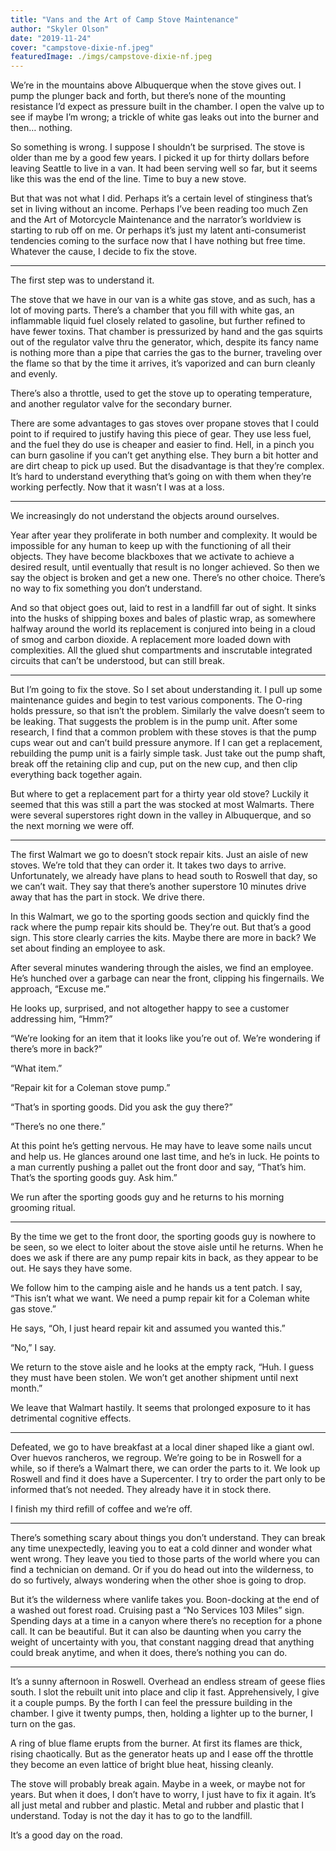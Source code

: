 ```yaml
---
title: "Vans and the Art of Camp Stove Maintenance"
author: "Skyler Olson"
date: "2019-11-24"
cover: "campstove-dixie-nf.jpeg"
featuredImage: ./imgs/campstove-dixie-nf.jpeg
---
```


We’re in the mountains above Albuquerque when the stove gives out. I pump the plunger back and forth, but there’s none of the mounting resistance I’d expect as pressure built in the chamber. I open the valve up to see if maybe I’m wrong; a trickle of white gas leaks out into the burner and then… nothing.

So something is wrong. I suppose I shouldn’t be surprised. The stove is older than me by a good few years. I picked it up for thirty dollars before leaving Seattle to live in a van. It had been serving well so far, but it seems like this was the end of the line. Time to buy a new stove.

But that was not what I did. Perhaps it’s a certain level of stinginess that’s set in living without an income. Perhaps I’ve been reading too much Zen and the Art of Motorcycle Maintenance and the narrator’s worldview is starting to rub off on me. Or perhaps it’s just my latent anti-consumerist tendencies coming to the surface now that I have nothing but free time. Whatever the cause, I decide to fix the stove.

---

The first step was to understand it.

The stove that we have in our van is a white gas stove, and as such, has a lot of moving parts. There’s a chamber that you fill with white gas, an inflammable liquid fuel closely related to gasoline, but further refined to have fewer toxins. That chamber is pressurized by hand and the gas squirts out of the regulator valve thru the generator, which, despite its fancy name is nothing more than a pipe that carries the gas to the burner, traveling over the flame so that by the time it arrives, it’s vaporized and can burn cleanly and evenly.

There’s also a throttle, used to get the stove up to operating temperature, and another regulator valve for the secondary burner.

There are some advantages to gas stoves over propane stoves that I could point to if required to justify having this piece of gear. They use less fuel, and the fuel they do use is cheaper and easier to find. Hell, in a pinch you can burn gasoline if you can’t get anything else. They burn a bit hotter and are dirt cheap to pick up used. But the disadvantage is that they’re complex. It’s hard to understand everything that’s going on with them when they’re working perfectly. Now that it wasn’t I was at a loss.

---

We increasingly do not understand the objects around ourselves.

Year after year they proliferate in both number and complexity. It would be impossible for any human to keep up with the functioning of all their objects. They have become blackboxes that we activate to achieve a desired result, until eventually that result is no longer achieved. So then we say the object is broken and get a new one. There’s no other choice. There’s no way to fix something you don’t understand.

And so that object goes out, laid to rest in a landfill far out of sight. It sinks into the husks of shipping boxes and bales of plastic wrap, as somewhere halfway around the world its replacement is conjured into being in a cloud of smog and carbon dioxide. A replacement more loaded down with complexities. All the glued shut compartments and inscrutable integrated circuits that can’t be understood, but can still break.

---

But I’m going to fix the stove. So I set about understanding it. I pull up some maintenance guides and begin to test various components. The O-ring holds pressure, so that isn’t the problem. Similarly the valve doesn’t seem to be leaking. That suggests the problem is in the pump unit. After some research, I find that a common problem with these stoves is that the pump cups wear out and can’t build pressure anymore. If I can get a replacement, rebuilding the pump unit is a fairly simple task. Just take out the pump shaft, break off the retaining clip and cup, put on the new cup, and then clip everything back together again.

But where to get a replacement part for a thirty year old stove? Luckily it seemed that this was still a part the was stocked at most Walmarts. There were several superstores right down in the valley in Albuquerque, and so the next morning we were off.

---

The first Walmart we go to doesn’t stock repair kits. Just an aisle of new stoves. We’re told that they can order it. It takes two days to arrive. Unfortunately, we already have plans to head south to Roswell that day, so we can’t wait. They say that there’s another superstore 10 minutes drive away that has the part in stock. We drive there.

In this Walmart, we go to the sporting goods section and quickly find the rack where the pump repair kits should be. They’re out. But that’s a good sign. This store clearly carries the kits. Maybe there are more in back? We set about finding an employee to ask.

After several minutes wandering through the aisles, we find an employee. He’s hunched over a garbage can near the front, clipping his fingernails. We approach, “Excuse me.”

He looks up, surprised, and not altogether happy to see a customer addressing him, “Hmm?”

“We’re looking for an item that it looks like you’re out of. We’re wondering if there’s more in back?”

“What item.”

“Repair kit for a Coleman stove pump.”

“That’s in sporting goods. Did you ask the guy there?”

“There’s no one there.”

At this point he’s getting nervous. He may have to leave some nails uncut and help us. He glances around one last time, and he’s in luck. He points to a man currently pushing a pallet out the front door and say, “That’s him. That’s the sporting goods guy. Ask him.”

We run after the sporting goods guy and he returns to his morning grooming ritual.

---

By the time we get to the front door, the sporting goods guy is nowhere to be seen, so we elect to loiter about the stove aisle until he returns. When he does we ask if there are any pump repair kits in back, as they appear to be out. He says they have some.

We follow him to the camping aisle and he hands us a tent patch. I say, “This isn’t what we want. We need a pump repair kit for a Coleman white gas stove.”

He says, “Oh, I just heard repair kit and assumed you wanted this.”

“No,” I say.

We return to the stove aisle and he looks at the empty rack, “Huh. I guess they must have been stolen. We won’t get another shipment until next month.”

We leave that Walmart hastily. It seems that prolonged exposure to it has detrimental cognitive effects.

---

Defeated, we go to have breakfast at a local diner shaped like a giant owl. Over huevos rancheros, we regroup. We’re going to be in Roswell for a while, so if there’s a Walmart there, we can order the parts to it. We look up Roswell and find it does have a Supercenter. I try to order the part only to be informed that’s not needed. They already have it in stock there.

I finish my third refill of coffee and we’re off.

---

There’s something scary about things you don’t understand. They can break any time unexpectedly, leaving you to eat a cold dinner and wonder what went wrong.  They leave you tied to those parts of the world where you can find a technician on demand. Or if you do head out into the wilderness, to do so furtively, always wondering when the other shoe is going to drop.

But it’s the wilderness where vanlife takes you. Boon-docking at the end of a washed out forest road. Cruising past a “No Services 103 Miles” sign. Spending days at a time in a canyon where there’s no reception for a phone call. It can be beautiful. But it can also be daunting when you carry the weight of uncertainty with you, that constant nagging dread that anything could break anytime, and when it does, there’s nothing you can do.

---

It’s a sunny afternoon in Roswell. Overhead an endless stream of geese flies south. I slot the rebuilt unit into place and clip it fast. Apprehensively, I give it a couple pumps. By the forth I can feel the pressure building in the chamber. I give it twenty pumps, then, holding a lighter up to the burner, I turn on the gas.

A ring of blue flame erupts from the burner. At first its flames are thick, rising chaotically. But as the generator heats up and I ease off the throttle they become an even lattice of bright blue heat, hissing cleanly.

The stove will probably break again. Maybe in a week, or maybe not for years. But when it does, I don’t have to worry, I just have to fix it again. It’s all just metal and rubber and plastic. Metal and rubber and plastic that I understand. Today is not the day it has to go to the landfill.

It’s a good day on the road.

